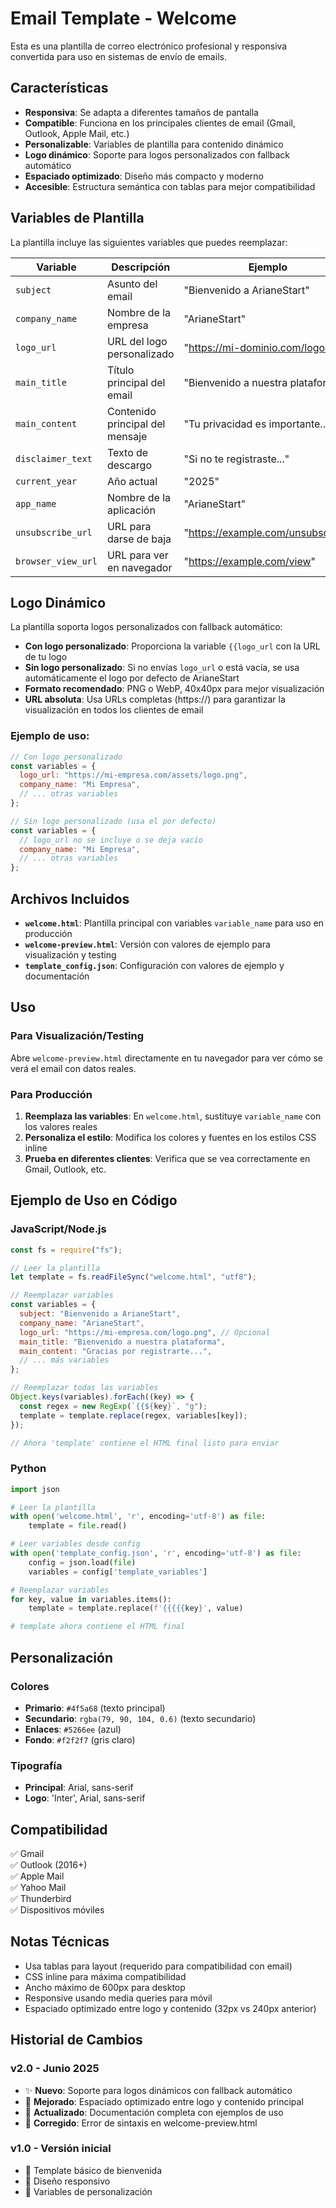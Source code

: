# Email Template - Welcome

Esta es una plantilla de correo electrónico profesional y responsiva convertida para uso en sistemas de envío de emails.

## Características

- **Responsiva**: Se adapta a diferentes tamaños de pantalla
- **Compatible**: Funciona en los principales clientes de email (Gmail, Outlook, Apple Mail, etc.)
- **Personalizable**: Variables de plantilla para contenido dinámico
- **Logo dinámico**: Soporte para logos personalizados con fallback automático
- **Espaciado optimizado**: Diseño más compacto y moderno
- **Accesible**: Estructura semántica con tablas para mejor compatibilidad

## Variables de Plantilla

La plantilla incluye las siguientes variables que puedes reemplazar:

| Variable               | Descripción                     | Ejemplo                           |
| ---------------------- | ------------------------------- | --------------------------------- |
| `subject`          | Asunto del email                | "Bienvenido a ArianeStart"        |
| `company_name`     | Nombre de la empresa            | "ArianeStart"                     |
| `logo_url`         | URL del logo personalizado      | "https://mi-dominio.com/logo.png" |
| `main_title`       | Título principal del email      | "Bienvenido a nuestra plataforma" |
| `main_content`     | Contenido principal del mensaje | "Tu privacidad es importante..."  |
| `disclaimer_text`  | Texto de descargo               | "Si no te registraste..."         |
| `current_year`     | Año actual                      | "2025"                            |
| `app_name`         | Nombre de la aplicación         | "ArianeStart"                     |
| `unsubscribe_url`  | URL para darse de baja          | "https://example.com/unsubscribe" |
| `browser_view_url` | URL para ver en navegador       | "https://example.com/view"        |

## Logo Dinámico

La plantilla soporta logos personalizados con fallback automático:

- **Con logo personalizado**: Proporciona la variable `{{logo_url` con la URL de tu logo
- **Sin logo personalizado**: Si no envías `logo_url` o está vacía, se usa automáticamente el logo por defecto de ArianeStart
- **Formato recomendado**: PNG o WebP, 40x40px para mejor visualización
- **URL absoluta**: Usa URLs completas (https://) para garantizar la visualización en todos los clientes de email

### Ejemplo de uso:

```javascript
// Con logo personalizado
const variables = {
  logo_url: "https://mi-empresa.com/assets/logo.png",
  company_name: "Mi Empresa",
  // ... otras variables
};

// Sin logo personalizado (usa el por defecto)
const variables = {
  // logo_url no se incluye o se deja vacío
  company_name: "Mi Empresa",
  // ... otras variables
};
```

## Archivos Incluidos

- **`welcome.html`**: Plantilla principal con variables `variable_name` para uso en producción
- **`welcome-preview.html`**: Versión con valores de ejemplo para visualización y testing
- **`template_config.json`**: Configuración con valores de ejemplo y documentación

## Uso

### Para Visualización/Testing

Abre `welcome-preview.html` directamente en tu navegador para ver cómo se verá el email con datos reales.

### Para Producción

1. **Reemplaza las variables**: En `welcome.html`, sustituye `variable_name` con los valores reales
2. **Personaliza el estilo**: Modifica los colores y fuentes en los estilos CSS inline
3. **Prueba en diferentes clientes**: Verifica que se vea correctamente en Gmail, Outlook, etc.

## Ejemplo de Uso en Código

### JavaScript/Node.js

```javascript
const fs = require("fs");

// Leer la plantilla
let template = fs.readFileSync("welcome.html", "utf8");

// Reemplazar variables
const variables = {
  subject: "Bienvenido a ArianeStart",
  company_name: "ArianeStart",
  logo_url: "https://mi-empresa.com/logo.png", // Opcional
  main_title: "Bienvenido a nuestra plataforma",
  main_content: "Gracias por registrarte...",
  // ... más variables
};

// Reemplazar todas las variables
Object.keys(variables).forEach((key) => {
  const regex = new RegExp(`{{${key}`, "g");
  template = template.replace(regex, variables[key]);
});

// Ahora 'template' contiene el HTML final listo para enviar
```

### Python

```python
import json

# Leer la plantilla
with open('welcome.html', 'r', encoding='utf-8') as file:
    template = file.read()

# Leer variables desde config
with open('template_config.json', 'r', encoding='utf-8') as file:
    config = json.load(file)
    variables = config['template_variables']

# Reemplazar variables
for key, value in variables.items():
    template = template.replace(f'{{{{{key}', value)

# template ahora contiene el HTML final
```

## Personalización

### Colores

- **Primario**: `#4f5a68` (texto principal)
- **Secundario**: `rgba(79, 90, 104, 0.6)` (texto secundario)
- **Enlaces**: `#5266ee` (azul)
- **Fondo**: `#f2f2f7` (gris claro)

### Tipografía

- **Principal**: Arial, sans-serif
- **Logo**: 'Inter', Arial, sans-serif

## Compatibilidad

✅ Gmail  
✅ Outlook (2016+)  
✅ Apple Mail  
✅ Yahoo Mail  
✅ Thunderbird  
✅ Dispositivos móviles

## Notas Técnicas

- Usa tablas para layout (requerido para compatibilidad con email)
- CSS inline para máxima compatibilidad
- Ancho máximo de 600px para desktop
- Responsive usando media queries para móvil
- Espaciado optimizado entre logo y contenido (32px vs 240px anterior)

## Historial de Cambios

### v2.0 - Junio 2025

- ✨ **Nuevo**: Soporte para logos dinámicos con fallback automático
- 🎨 **Mejorado**: Espaciado optimizado entre logo y contenido principal
- 📝 **Actualizado**: Documentación completa con ejemplos de uso
- 🔧 **Corregido**: Error de sintaxis en welcome-preview.html

### v1.0 - Versión inicial

- 📧 Template básico de bienvenida
- 📱 Diseño responsivo
- 🔧 Variables de personalización
